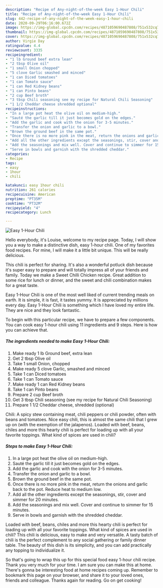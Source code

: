 ```yaml
---
description: "Recipe of Any-night-of-the-week Easy 1-Hour Chili"
title: "Recipe of Any-night-of-the-week Easy 1-Hour Chili"
slug: 442-recipe-of-any-night-of-the-week-easy-1-hour-chili
date: 2020-09-29T06:16:00.672Z
image: https://img-global.cpcdn.com/recipes/4871059690487808/751x532cq70/easy-1-hour-chili-recipe-main-photo.jpg
thumbnail: https://img-global.cpcdn.com/recipes/4871059690487808/751x532cq70/easy-1-hour-chili-recipe-main-photo.jpg
cover: https://img-global.cpcdn.com/recipes/4871059690487808/751x532cq70/easy-1-hour-chili-recipe-main-photo.jpg
author: Virgie Day
ratingvalue: 4.4
reviewcount: 3335
recipeingredient:
- "1 lb Ground beef extra lean"
- "2 tbsp Olive oil"
- "1 small Onion chopped"
- "5 clove Garlic smashed and minced"
- "1 can Diced tomatoes"
- "1 can Tomato sauce"
- "1 can Red Kidney beans"
- "1 can Pinto beans"
- "2 cup Beef broth"
- "3 tbsp Chili seasoning see my recipe for Natural Chili Seasoning"
- "1 1/2 Cheddar cheese shredded optional"
recipeinstructions:
- "In a large pot heat the olive oil on medium-high."
- "Sauté the garlic till it just becomes gold on the edges."
- "Add the garlic and cook with the onion for 3-5 minutes."
- "Transfer the onion and garlic to a bowl."
- "Brown the ground beef in the same pot."
- "Once there is no more pink in the meat, return the onions and garlic back to the pot.  Reduce heat to medium low."
- "Add all the other ingredients except the seasonings, stir, cover and simmer for 20 minutes."
- "Add the seasonings and mix well. Cover and continue to simmer for 15 minutes."
- "Serve in bowls and garnish with the shredded cheddar."
categories:
- Recipe
tags:
- easy
- 1hour
- chili

katakunci: easy 1hour chili 
nutrition: 261 calories
recipecuisine: American
preptime: "PT35M"
cooktime: "PT32M"
recipeyield: "4"
recipecategory: Lunch

---
```



![Easy 1-Hour Chili](https://img-global.cpcdn.com/recipes/4871059690487808/751x532cq70/easy-1-hour-chili-recipe-main-photo.jpg)

Hello everybody, it's Louise, welcome to my recipe page. Today, I will show you a way to make a distinctive dish, easy 1-hour chili. One of my favorites food recipes. For mine, I will make it a little bit unique. This will be really delicious.

This chili is perfect for sharing. It&#39;s also a wonderful potluck dish because it&#39;s super easy to prepare and will totally impress all of your friends and family. Today we make a Sweet Chilli Chicken recipe. Great addition to some rice for lunch or dinner, and the sweet and chili combination makes for a great taste.

Easy 1-Hour Chili is one of the most well liked of current trending meals on earth. It is simple, it is fast, it tastes yummy. It is appreciated by millions every day. Easy 1-Hour Chili is something which I have loved my entire life. They are nice and they look fantastic.


To begin with this particular recipe, we have to prepare a few components. You can cook easy 1-hour chili using 11 ingredients and 9 steps. Here is how you can achieve that.

<!--inarticleads1-->

##### The ingredients needed to make Easy 1-Hour Chili:

1. Make ready 1 lb Ground beef, extra lean
1. Get 2 tbsp Olive oil
1. Take 1 small Onion, chopped
1. Make ready 5 clove Garlic, smashed and minced
1. Take 1 can Diced tomatoes
1. Take 1 can Tomato sauce
1. Make ready 1 can Red Kidney beans
1. Take 1 can Pinto beans
1. Prepare 2 cup Beef broth
1. Get 3 tbsp Chili seasoning (see my recipe for Natural Chili Seasoning)
1. Prepare 1 1/2 Cheddar cheese, shredded (optional)


Chili: A spicy stew containing meat, chili peppers or chili powder, often with beans and tomatoes. Nice easy chili, this is almost the same chili that I grew up on (with the exemption of the jalapenos). Loaded with beef, beans, chiles and more this hearty chili is perfect for loading up with all your favorite toppings. What kind of spices are used in chili? 

<!--inarticleads2-->

##### Steps to make Easy 1-Hour Chili:

1. In a large pot heat the olive oil on medium-high.
1. Sauté the garlic till it just becomes gold on the edges.
1. Add the garlic and cook with the onion for 3-5 minutes.
1. Transfer the onion and garlic to a bowl.
1. Brown the ground beef in the same pot.
1. Once there is no more pink in the meat, return the onions and garlic back to the pot.  Reduce heat to medium low.
1. Add all the other ingredients except the seasonings, stir, cover and simmer for 20 minutes.
1. Add the seasonings and mix well. Cover and continue to simmer for 15 minutes.
1. Serve in bowls and garnish with the shredded cheddar.


Loaded with beef, beans, chiles and more this hearty chili is perfect for loading up with all your favorite toppings. What kind of spices are used in chili? This chili is delicious, easy to make and very versatile. A tasty batch of chili is the perfect complement to any social gathering or family dinner table. The beauty of this dish is its simplicity, and you can add practically any topping to individualize it. 

So that's going to wrap this up for this special food easy 1-hour chili recipe. Thank you very much for your time. I am sure you can make this at home. There's gonna be interesting food at home recipes coming up. Remember to bookmark this page on your browser, and share it to your loved ones, friends and colleague. Thanks again for reading. Go on get cooking!
